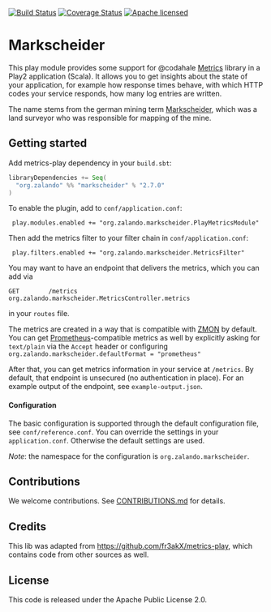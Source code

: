 [![Build Status](https://travis-ci.org/zalando-incubator/markscheider.svg?branch=master)](https://travis-ci.org/zalando-incubator/markscheider)
[![Coverage Status](https://coveralls.io/repos/github/zalando-incubator/markscheider/badge.svg?branch=master)](https://coveralls.io/github/markscheider/markscheider?branch=master)
[![Apache licensed](https://img.shields.io/badge/license-Apache-green.svg)](https://raw.githubusercontent.com/zalando-incubator/markscheider/master/LICENSE)

# Markscheider

This play module provides some support for @codahale [Metrics](https://dropwizard.github.io/metrics/3.1.0/) library in a Play2 application (Scala).
It allows you to get insights about the state of your application, for example how response times behave, with which HTTP codes your service responds,
how many log entries are written.

The name stems from the german mining term [Markscheider](https://de.wikipedia.org/wiki/Markscheider), which was a land surveyor who was responsible
for mapping of the mine.

## Getting started

Add metrics-play dependency in your `build.sbt`:

```scala
libraryDependencies += Seq(
  "org.zalando" %% "markscheider" % "2.7.0"
)
```

To enable the plugin, add to `conf/application.conf`:

     play.modules.enabled += "org.zalando.markscheider.PlayMetricsModule"

Then add the metrics filter to your filter chain in `conf/application.conf`:

     play.filters.enabled += "org.zalando.markscheider.MetricsFilter"

You may want to have an endpoint that delivers the metrics, which you can add via

    GET        /metrics                        org.zalando.markscheider.MetricsController.metrics

in your `routes` file.

The metrics are created in a way that is compatible with [ZMON](https://github.com/zalando/zmon) by default.
You can get [Prometheus](https://prometheus.io/)-compatible metrics as well by explicitly asking for `text/plain`
via the `Accept` header or configuring `org.zalando.markscheider.defaultFormat = "prometheus"`

After that, you can get metrics information in your service at `/metrics`. By default, that endpoint is unsecured (no authentication in place).
For an example output of the endpoint, see `example-output.json`.


#### Configuration
The basic configuration is supported through the default configuration file, see `conf/reference.conf`. You can override
the settings in your `application.conf`. Otherwise the default settings are used.

_Note_: the namespace for the configuration is `org.zalando.markscheider`.

## Contributions

We welcome contributions. See [CONTRIBUTIONS.md](CONTRIBUTIONS.md) for details.

## Credits
This lib was adapted from https://github.com/fr3akX/metrics-play, which contains code from other sources as well.

## License
This code is released under the Apache Public License 2.0.
